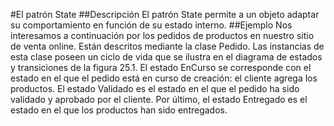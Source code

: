 #El patrón State
##Descripción
El patrón State permite a un objeto adaptar su comportamiento en función de su estado
interno.
##Ejemplo
Nos interesamos a continuación por los pedidos de productos en nuestro sitio de venta
online. Están descritos mediante la clase Pedido. Las instancias de esta clase poseen un
ciclo de vida que se ilustra en el diagrama de estados y transiciones de la figura 25.1. El
estado EnCurso se corresponde con el estado en el que el pedido está en curso de
creación: el cliente agrega los productos. El estado Validado es el estado en el que el
pedido ha sido validado y aprobado por el cliente. Por último, el estado Entregado es el
estado en el que los productos han sido entregados.